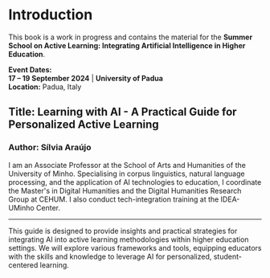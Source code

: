 # Introduction

This book is a work in progress and contains the material for the **Summer School on Active Learning: Integrating Artificial Intelligence in Higher Education**.

**Event Dates:**  
**17 – 19 September 2024** | **University of Padua**  
**Location:** Padua, Italy

## Title: Learning with AI - A Practical Guide for Personalized Active Learning

### Author: Sílvia Araújo

I am an Associate Professor at the School of Arts and Humanities of the University of Minho. Specialising in corpus linguistics, natural language processing, and the application of AI technologies to education, I coordinate the Master's in Digital Humanities and the Digital Humanities Research Group at CEHUM. I also conduct tech-integration training at the IDEA-UMinho Center.

---

This guide is designed to provide insights and practical strategies for integrating AI into active learning methodologies within higher education settings. We will explore various frameworks and tools, equipping educators with the skills and knowledge to leverage AI for personalized, student-centered learning.


```{tableofcontents}
```

